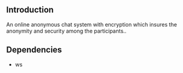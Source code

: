 ## Introduction

An online anonymous chat system with encryption which insures the anonymity and security among the participants..

## Dependencies

- ws 
